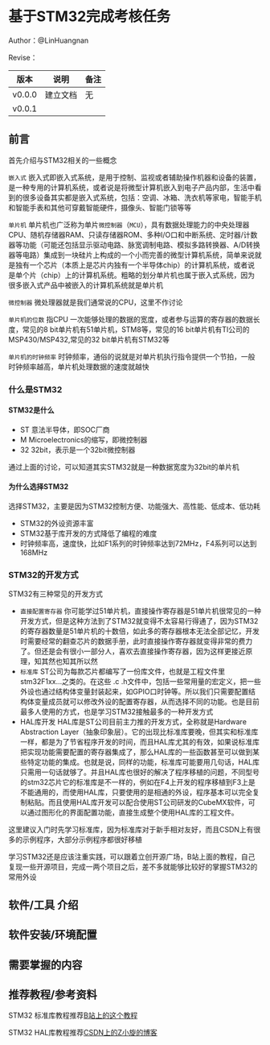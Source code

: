 # 基于STM32完成考核任务

Author：@LinHuangnan

Revise：

| 版本 | 说明 |备注|
| ---- | ---- | ---- |
| v0.0.0 | 建立文档 |无|
| v0.0.1 |  |  |

## 前言

首先介绍与STM32相关的一些概念

`嵌入式` 嵌入式即嵌入式系统，是用于控制、监视或者辅助操作机器和设备的装置，是一种专用的计算机系统，或者说是将微型计算机嵌入到电子产品内部，生活中看到的很多设备其实都是嵌入式系统，包括：空调、冰箱、洗衣机等家电，智能手机和智能手表和其他可穿戴智能硬件，摄像头、智能门锁等等

`单片机` 单片机也广泛称为单片`微控制器`（`MCU`），具有数据处理能力的中央处理器CPU、随机存储器RAM、只读存储器ROM、多种I/O口和中断系统、定时器/计数器等功能（可能还包括显示驱动电路、脉宽调制电路、模拟多路转换器、A/D转换器等电路）集成到一块硅片上构成的一个小而完善的微型计算机系统，简单来说就是独有一个芯片（本质上是芯片内独有一个半导体chip）的计算机系统，或者说是单个片（chip）上的计算机系统。粗略的划分单片机也属于嵌入式系统，因为很多嵌入式产品中被嵌入的计算机系统就是单片机

`微控制器` 微处理器就是我们通常说的CPU，这里不作讨论

`单片机的位数` 指CPU 一次能够处理的数据的宽度，或者参与运算的寄存器的数据长度，常见的8 bit单片机有51单片机，STM8等，常见的16 bit单片机有TI公司的MSP430/MSP432,常见的32 bit单片机有STM32等

`单片机的时钟频率` 时钟频率，通俗的说就是对单片机执行指令提供一个节拍，一般时钟频率越高，单片机处理数据的速度就越快

### 什么是STM32
#### STM32是什么
- ST 意法半导体，即SOC厂商
- M  Microelectronics的缩写，即微控制器
- 32 32bit，表示是一个32bit微控制器

通过上面的讨论，可以知道其实STM32就是一种数据宽度为32bit的单片机

#### 为什么选择STM32
选择STM32，主要是因为STM32控制方便、功能强大、高性能、低成本、低功耗
- STM32的外设资源丰富
- STM32基于库开发的方式降低了编程的难度
- 时钟频率高，速度快，比如F1系列的时钟频率达到72MHz，F4系列可以达到168MHz

### STM32的开发方式
STM32有三种常见的开发方式
- `直接配置寄存器` 你可能学过51单片机，直接操作寄存器是51单片机很常见的一种开发方式，但是这种方法到了STM32就变得不太容易行得通了，因为STM32的寄存器数量是51单片机的十数倍，如此多的寄存器根本无法全部记忆，开发时需要经常的翻查芯片的数据手册，此时直接操作寄存器就变得非常的费力了。但还是会有很小一部分人，喜欢去直接操作寄存器，因为这样更接近原理，知其然也知其所以然
- `标准库` ST公司为每款芯片都编写了一份库文件，也就是工程文件里stm32F1xx…之类的。在这些 .c .h文件中，包括一些常用量的宏定义，把一些外设也通过结构体变量封装起来，如GPIO口时钟等。所以我们只需要配置结构体变量成员就可以修改外设的配置寄存器，从而选择不同的功能。也是目前最多人使用的方式，也是学习STM32接触最多的一种开发方式
- HAL库开发 HAL库是ST公司目前主力推的开发方式，全称就是Hardware Abstraction Layer（抽象印象层）。它的出现比标准库要晚，但其实和标准库一样，都是为了节省程序开发的时间，而且HAL库尤其的有效，如果说标准库把实现功能需要配置的寄存器集成了，那么HAL库的一些函数甚至可以做到某些特定功能的集成。也就是说，同样的功能，标准库可能要用几句话，HAL库只需用一句话就够了。并且HAL库也很好的解决了程序移植的问题，不同型号的stm32芯片它的标准库是不一样的，例如在F4上开发的程序移植到F3上是不能通用的，而使用HAL库，只要使用的是相通的外设，程序基本可以完全复制粘贴。而且使用HAL库开发可以配合使用ST公司研发的CubeMX软件，可以通过图形化的界面配置功能，直接生成整个使用HAL库的工程文件。

这里建议入门时先学习标准库，因为标准库对于新手相对友好，而且CSDN上有很多的示例程序，大部分示例程序都很好移植

学习STM32还是应该注重实践，可以跟着立创开源广场，B站上面的教程，自己复现一些开源项目，完成一两个项目之后，差不多就能够比较好的掌握STM32的常用外设

## 软件/工具 介绍

## 软件安装/环境配置

## 需要掌握的内容

## 推荐教程/参考资料
STM32 标准库教程推荐[B站上的这个教程](https://www.bilibili.com/video/BV1th411z7sn?share_source=copy_web&vd_source=34ed110d766ac5910b35ccc9afedda6e)

STM32 HAL库教程推荐[CSDN上的Z小旋的博客](https://learngitbranching.js.org/?locale=zh_CN)
